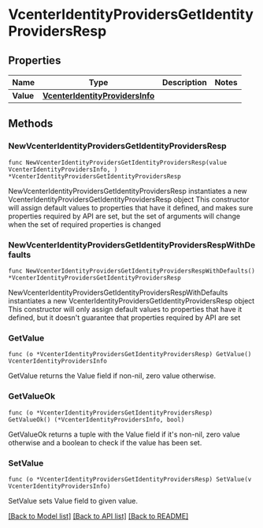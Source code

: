 # VcenterIdentityProvidersGetIdentityProvidersResp

## Properties

Name | Type | Description | Notes
------------ | ------------- | ------------- | -------------
**Value** | [**VcenterIdentityProvidersInfo**](VcenterIdentityProvidersInfo.md) |  | 

## Methods

### NewVcenterIdentityProvidersGetIdentityProvidersResp

`func NewVcenterIdentityProvidersGetIdentityProvidersResp(value VcenterIdentityProvidersInfo, ) *VcenterIdentityProvidersGetIdentityProvidersResp`

NewVcenterIdentityProvidersGetIdentityProvidersResp instantiates a new VcenterIdentityProvidersGetIdentityProvidersResp object
This constructor will assign default values to properties that have it defined,
and makes sure properties required by API are set, but the set of arguments
will change when the set of required properties is changed

### NewVcenterIdentityProvidersGetIdentityProvidersRespWithDefaults

`func NewVcenterIdentityProvidersGetIdentityProvidersRespWithDefaults() *VcenterIdentityProvidersGetIdentityProvidersResp`

NewVcenterIdentityProvidersGetIdentityProvidersRespWithDefaults instantiates a new VcenterIdentityProvidersGetIdentityProvidersResp object
This constructor will only assign default values to properties that have it defined,
but it doesn't guarantee that properties required by API are set

### GetValue

`func (o *VcenterIdentityProvidersGetIdentityProvidersResp) GetValue() VcenterIdentityProvidersInfo`

GetValue returns the Value field if non-nil, zero value otherwise.

### GetValueOk

`func (o *VcenterIdentityProvidersGetIdentityProvidersResp) GetValueOk() (*VcenterIdentityProvidersInfo, bool)`

GetValueOk returns a tuple with the Value field if it's non-nil, zero value otherwise
and a boolean to check if the value has been set.

### SetValue

`func (o *VcenterIdentityProvidersGetIdentityProvidersResp) SetValue(v VcenterIdentityProvidersInfo)`

SetValue sets Value field to given value.



[[Back to Model list]](../README.md#documentation-for-models) [[Back to API list]](../README.md#documentation-for-api-endpoints) [[Back to README]](../README.md)


